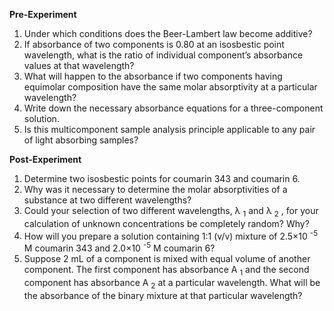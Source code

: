 **Pre-Experiment**

1. Under which conditions does the Beer-Lambert law become additive?  
2. If absorbance of two components is 0.80 at an isosbestic point wavelength, what is the ratio of individual component’s absorbance values at that wavelength?  
3. What will happen to the absorbance if two components having equimolar composition have the same molar absorptivity at a particular wavelength?  
4. Write down the necessary absorbance equations for a three-component solution.  
5. Is this multicomponent sample analysis principle applicable to any pair of light absorbing samples?  


**Post-Experiment**

1. Determine two isosbestic points for coumarin 343 and coumarin 6.  
2. Why was it necessary to determine the molar absorptivities of a substance at two different wavelengths?  
3. Could your selection of two different wavelengths, λ <sub>1</sub> and λ <sub>2</sub> , for your calculation of unknown concentrations be completely random? Why?  
4. How will you prepare a solution containing 1:1 (v/v) mixture of 2.5×10 <sup>-5</sup> M coumarin 343 and 2.0×10 <sup>-5</sup> M coumarin 6?  
5. Suppose 2 mL of a component is mixed with equal volume of another component. The first component has absorbance A <sub>1</sub> and the second component has absorbance A <sub>2</sub> at a particular wavelength. What will be the absorbance of the binary mixture at that particular wavelength?  
  

